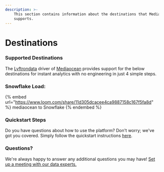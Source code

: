 ```yaml
---
description: >-
    This section contains information about the destinations that Mediaocean
    supports.
---
```


# Destinations

### Supported Destinations

The [Lyftrondata](https://www.lyftrondata.com/) driver of [Mediaocean](https://www.lyftrondata.com/integration/mediaocean/) provides support for the below destinations for instant analytics with no engineering in just 4 simple steps.

### Snowflake Load:

{% embed url="https://www.loom.com/share/11d305dcacee4ca9887158c167f5fa8d" %}
mediaocean to Snowflake
{% endembed %}

### Quickstart Steps

Do you have questions about how to use the platform? Don't worry; we've got you covered. Simply follow the quickstart instructions [here](../../../quickstart-steps.md).

### Questions? <a href="#questions" id="questions"></a>

We're always happy to answer any additional questions you may have! [Set up a meeting with our data experts.](https://www.lyftrondata.com/book-a-meeting/)
